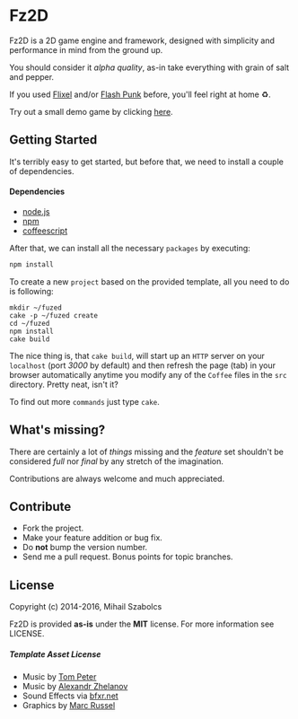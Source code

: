 Fz2D
====
Fz2D is a 2D game engine and framework, designed with simplicity and
performance in mind from the ground up.

You should consider it *alpha quality*, as-in take everything with grain of salt
and pepper.

If you used [Flixel](http://flixel.org) and/or [Flash Punk](http://useflashpunk.net/) before, 
you'll feel right at home :recycle:.

Try out a small demo game by clicking [here](demos/fuzed).

Getting Started
---------------
It's terribly easy to get started, but before that, we need to install a couple 
of dependencies.

#### Dependencies
* [node.js](http://nodejs.org)
* [npm](http://npmjs.org)
* [coffeescript](http://coffeescript.org)

After that, we can install all the necessary `packages` by executing:

```bash
npm install
```

To create a new `project` based on the provided template, all you need to do is following:

```
mkdir ~/fuzed
cake -p ~/fuzed create
cd ~/fuzed
npm install
cake build
```

The nice thing is, that `cake build`, will start up an `HTTP` server on your
`localhost` (port _3000_ by default) and then refresh the page (tab) in your
browser automatically anytime you modify any of the `Coffee` files in the `src`
directory. Pretty neat, isn't it?

To find out more `commands` just type `cake`.

What's missing?
---------------
There are certainly a lot of *things* missing and the _feature_ set shouldn't
be considered _full_ nor _final_ by any stretch of the imagination.

Contributions are always welcome and much appreciated.

Contribute
----------
* Fork the project.
* Make your feature addition or bug fix.
* Do **not** bump the version number.
* Send me a pull request. Bonus points for topic branches.

License
-------
Copyright (c) 2014-2016, Mihail Szabolcs

Fz2D is provided **as-is** under the **MIT** license. 
For more information see LICENSE.

##### Template Asset License
* Music by [Tom Peter](http://opengameart.org/content/winter-feeling)
* Music by [Alexandr Zhelanov](http://opengameart.org/content/in-russian-style)
* Sound Effects via [bfxr.net](http://www.bfxr.net/)
* Graphics by [Marc Russel](http://spicypixel.net)
